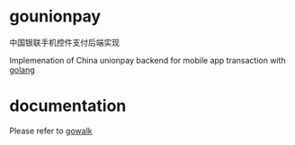 # gounionpay

中国银联手机控件支付后端实现

Implemenation of China unionpay backend for mobile app transaction with [golang](http://golang.org)

# documentation

Please refer to [gowalk](https://gowalker.org/github.com/imzjy/gounionpay)
